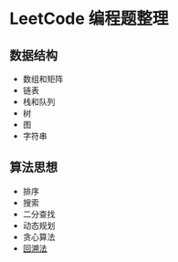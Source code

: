 # LeetCode 编程题整理
## 数据结构
- 数组和矩阵
- 链表
- 栈和队列
- 树
- 图
- 字符串
## 算法思想
- 排序
- 搜索
- 二分查找
- 动态规划
- 贪心算法
- [回溯法](回溯法.md)
